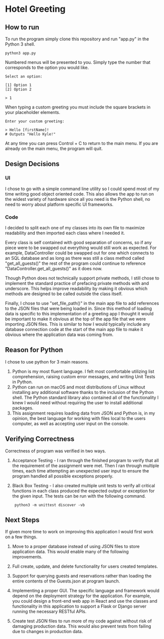 # Hotel Greeting

## How to run

To run the program simply clone this repository and run "app.py" in the Python 3 shell.

    python3 app.py

Numbered menus will be presented to you. Simply type the number that corresponds to the option you would like.

    Select an option:

    [1] Option 1
    [2] Option 2

    > 1

When typing a custom greeting you must include the square brackets in your placeholder elements.

    Enter your custom greeting:

    > Hello [firstName]!
    # Outputs "Hello Kyle!"

At any time you can press Control + C to return to the main menu. If you are already on the main menu, the program will quit.

## Design Decisions

### UI

I chose to go with a simple command line utility so I could spend most of my time writing good object oriented code. This also allows the app to run on the widest variety of hardware since all you need is the Python shell, no need to worry about platform specific UI frameworks.

### Code

I decided to split each one of my classes into its own file to maximize readability and then imported each class where I needed it. 

Every class is self contained with good separation of concerns, so if any piece were to be swapped out everything would still work as expected. For example, DataController could be swapped out for one which connects to an SQL database and as long as there was still a class method called "get_all_guests()" the rest of the program could continue to reference "DataController.get_all_guests()" as it does now.

Though Python does not technically support private methods, I still chose to implement the standard practice of prefacing private methods with and underscore. This helps improve readability by making it obvious which methods are designed to be called outside the class itself.

Finally, I chose to use "set_file_path()" in the main app file to add references to the JSON files that were being loaded in. Since this method of loading data is specific to this implementation of a greeting app I thought it would be important to make it obvious at the top of the app file that we were importing JSON files. This is similar to how I would typically include any database connection code at the start of the main app file to make it obvious where the application data was coming from.

## Reason for Python

I chose to use python for 3 main reasons.

1. Python is my most fluent language. I felt most comfortable utilizing list comprehension, raising custom error messages, and writing Unit Tests in Python.
2. Python can run on macOS and most distributions of Linux without installing any additional software thanks to the inclusion of the Python shell. The Python standard library also contained all of the functionality I knew I would need without requiring the user to install additional packages.
3. This assignment requires loading data from JSON and Python is, in my opinion, the best language for working with files local to the users computer, as well as accepting user input on the console.

## Verifying Correctness

Correctness of program was verified in two ways.

1. Acceptance Testing - I ran through the finished program to verify that all the requirement of the assignment were met. Then I ran through multiple times, each time attempting an unexpected user input to ensure the program handled all possible exceptions properly.

2. Black Box Testing - I also created multiple unit tests to verify all critical functions in each class produced the expected output or exception for the given input. The tests can be run with the following command.

        python3 -m unittest discover -vb


## Next Steps

If given more time to work on improving this application I would first work on a few things.

1. Move to a proper database instead of using JSON files to store application data. This would enable many of the following improvements.

2. Full create, update, and delete functionality for users created templates.

3. Support for querying guests and reservations rather than loading the entire contents of the Guests.json at program launch.

4. Implementing a proper GUI. The specific language and framework would depend on the deployment strategy for the application. For example, you could design a front-end web app in React and use the classes and functionality in this application to support a Flask or Django server running the necessary RESTful APIs.

5. Create test JSON files to run more of my code against without risk of damaging production data. This would also prevent tests from failing due to changes in production data.


